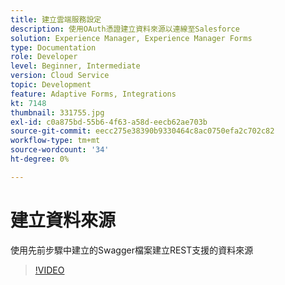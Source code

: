```yaml
---
title: 建立雲端服務設定
description: 使用OAuth憑證建立資料來源以連線至Salesforce
solution: Experience Manager, Experience Manager Forms
type: Documentation
role: Developer
level: Beginner, Intermediate
version: Cloud Service
topic: Development
feature: Adaptive Forms, Integrations
kt: 7148
thumbnail: 331755.jpg
exl-id: c0a875bd-55b6-4f63-a58d-eecb62ae703b
source-git-commit: eecc275e38390b9330464c8ac0750efa2c702c82
workflow-type: tm+mt
source-wordcount: '34'
ht-degree: 0%

---
```


# 建立資料來源

使用先前步驟中建立的Swagger檔案建立REST支援的資料來源

>[!VIDEO](https://video.tv.adobe.com/v/331755?quality=12&learn=on)
